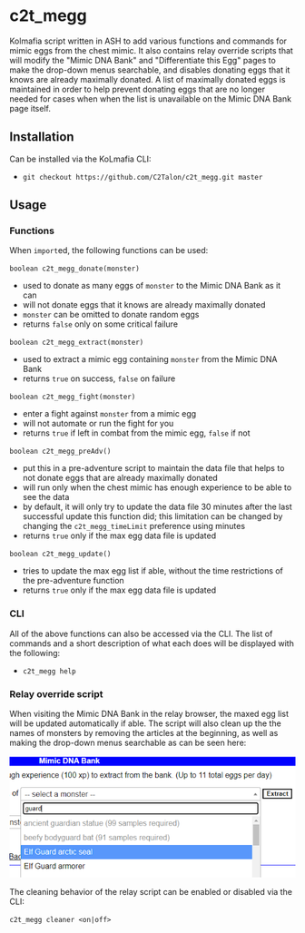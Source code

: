 # c2t_megg

Kolmafia script written in ASH to add various functions and commands for mimic eggs from the chest mimic. It also contains relay override scripts that will modify the "Mimic DNA Bank" and "Differentiate this Egg" pages to make the drop-down menus searchable, and disables donating eggs that it knows are already maximally donated. A list of maximally donated eggs is maintained in order to help prevent donating eggs that are no longer needed for cases when when the list is unavailable on the Mimic DNA Bank page itself.

## Installation

Can be installed via the KoLmafia CLI:
* `git checkout https://github.com/C2Talon/c2t_megg.git master`

## Usage

### Functions

When `import`ed, the following functions can be used:

`boolean c2t_megg_donate(monster)`
* used to donate as many eggs of `monster` to the Mimic DNA Bank as it can
* will not donate eggs that it knows are already maximally donated
* `monster` can be omitted to donate random eggs
* returns `false` only on some critical failure

`boolean c2t_megg_extract(monster)`
* used to extract a mimic egg containing `monster` from the Mimic DNA Bank
* returns `true` on success, `false` on failure

`boolean c2t_megg_fight(monster)`
* enter a fight against `monster` from a mimic egg
* will not automate or run the fight for you
* returns `true` if left in combat from the mimic egg, `false` if not

`boolean c2t_megg_preAdv()`
* put this in a pre-adventure script to maintain the data file that helps to not donate eggs that are already maximally donated
* will run only when the chest mimic has enough experience to be able to see the data
* by default, it will only try to update the data file 30 minutes after the last successful update this function did; this limitation can be changed by changing the `c2t_megg_timeLimit` preference using minutes
* returns `true` only if the max egg data file is updated

`boolean c2t_megg_update()`
* tries to update the max egg list if able, without the time restrictions of the pre-adventure function
* returns `true` only if the max egg data file is updated

### CLI

All of the above functions can also be accessed via the CLI. The list of commands and a short description of what each does will be displayed with the following:
* `c2t_megg help`

### Relay override script

When visiting the Mimic DNA Bank in the relay browser, the maxed egg list will be updated automatically if able. The script will also clean up the the names of monsters by removing the articles at the beginning, as well as making the drop-down menus searchable as can be seen here:

![relay_cleaner_example.png](https://github.com/C2Talon/c2t_megg/blob/master/relay_cleaner_example.png "relay cleaner example")

The cleaning behavior of the relay script can be enabled or disabled via the CLI:

`c2t_megg cleaner <on|off>`

